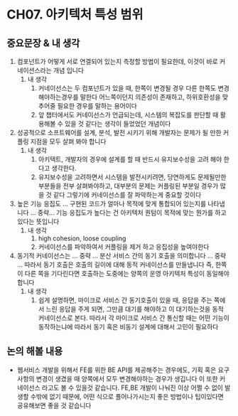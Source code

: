 # CH07. 아키텍처 특성 범위

## 중요문장 & 내 생각

1. 컴포넌트가 어떻게 서로 연결되어 있는지 측정할 방법이 필요한데, 이것이 바로 커네이션스라는 개념 입니다
    1. 내 생각
        1. 커네이선스는 두 컴포넌트가 있을 때, 한쪽이 변경될 경우 다른 한쪽도 변경해야하는경우를 말한다 어느쪽이던지 의존성이 존재하고, 하위호환성을 맞추어줄 필요한 경우를 말하는 용어이다
        2. 앞 챕터에서도 커네이선스가 언급되는데, 시스템의 복잡도를 판단할 때 활용해볼 수 있을 것 같다는 생각이 들었었던 개념이다
2. 성공적으로 소프트웨어를 설계, 분석, 발전 시키기 위해 개발자는 문제가 될 만한 커플링 지점을 모두 살펴 봐야 합니다
    1. 내 생각
        1. 아키텍트, 개발자의 경우에 설계를 할 때 반드시 유지보수성을 고려 해야 한다고 생각한다.
        2. 유지보수성을 고려하면서 시스템을 발전시키려면, 당연하게도 문제될만한 부분들을 전부 살펴봐야하고, 대부분의 문제는 커플링된 부분일 경우가 많을 것 같다 그렇기에 커네이선스를 잘 파악하는게 중요할 것이다
3. 높은 기능 응집도 … 구현된 코드가 얼마나 목적에 맞게 통합되어 있는지를 나타냅니다 … 중략… 기능 응집도가 높다는 건 아키텍처 퀀텀이 목적에 맞는 뭔가를 하고 있다는 뜻입니다
    1. 내 생각
        1. high cohesion, loose coupling
        2. 커네이선스를 파악하여서 커플링을 제거 하고 응집성을 높여야한다
4. 동기적 커네이선스는 … 중략 … 분산 서비스 간의 동기 호출을 의미합니다 … 중략 … 따라서 동기 호출은 호출의 길이에 대해 동적 커네이선스를 만들냅니다 즉, 한쪽이 다른 쪽을 기다린다면 호출하는 도중에는 양쪽의 운영 아키텍처 특성이 동일해야 합니다
    1. 내 생각
        1. 쉽게 설명하면, 마이크로 서비스 간 동기호출이 있을 때, 응답을 주는 쪽에서 느린 응답을 주게 되면, 그만큼 대기를 해야하고 이 대기하는것을 동적 커네이선스로 본다. 따라서 각 마이크로 서비스 간 통신할 때는 어떤 기능이 동작하는냐에 따라서 동기 혹은 비동기 설계에 대해서 고민이 필요하다

## 논의 해볼 내용

- 웹서비스 개발을 위해서 FE를 위한 BE API를 제공해주는 경우에도, 기획 혹은 요구사항의 변경이 생겼을 때 양쪽에서 모두 변경해야하는 경우가 생깁니다 이 또한 커네이선스 라고도 볼 수 있을것 같습니다. FE,BE 개발이 나눠진 이상 어쩔 수 없이 발생할 수밖에 없기 때문에, 어떤 식으로 풀어나가시는지 좋은 방법이나 팁이있다면 공유해보면 좋을 것 같습니다